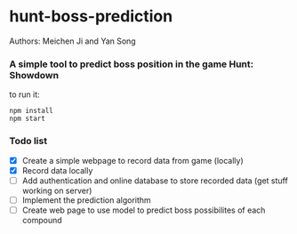 # hunt-boss-prediction
Authors: Meichen Ji and Yan Song
### A simple tool to predict boss position in the game Hunt: Showdown
to run it:
```
npm install
npm start
```


### Todo list
- [x] Create a simple webpage to record data from game (locally)
- [x] Record data locally
- [ ] Add authentication and online database to store recorded data (get stuff working on server)
- [ ] Implement the prediction algorithm
- [ ] Create web page to use model to predict boss possibilites of each compound
